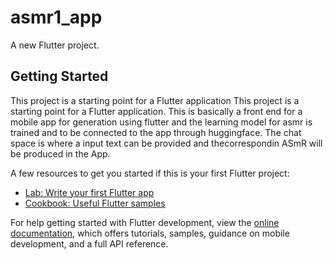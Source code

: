 # asmr1_app

A new Flutter project.

## Getting Started

This project is a starting point for a Flutter application
This project is a starting point for a Flutter application.
This is basically a front end for a mobile app for generation using flutter and the learning    model for asmr is 
trained and to be connected to the app through huggingface.
The chat space is where a input text can be provided and thecorrespondin ASmR will be produced in the App.	
	


A few resources to get you started if this is your first Flutter project:

- [Lab: Write your first Flutter app](https://docs.flutter.dev/get-started/codelab)
- [Cookbook: Useful Flutter samples](https://docs.flutter.dev/cookbook)

For help getting started with Flutter development, view the
[online documentation](https://docs.flutter.dev/), which offers tutorials,
samples, guidance on mobile development, and a full API reference.

